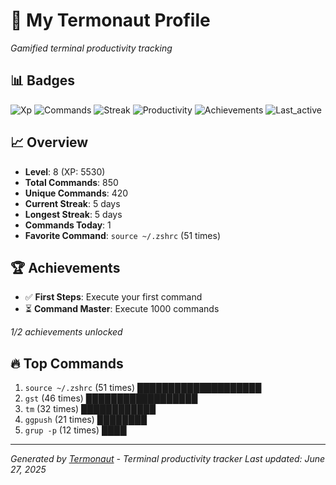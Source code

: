 # 🚀 My Termonaut Profile

*Gamified terminal productivity tracking*

## 📊 Badges

![Xp](https://img.shields.io/badge/XP-Level+8+%285530%2F8100%29-green?style=flat-square&logo=terminal&logoColor=white) ![Commands](https://img.shields.io/badge/Commands-850-green?style=flat-square&logo=terminal&logoColor=white) ![Streak](https://img.shields.io/badge/Streak-5+days-green?style=flat-square&logo=terminal&logoColor=white) ![Productivity](https://img.shields.io/badge/Productivity-80.0%25-green?style=flat-square&logo=terminal&logoColor=white) ![Achievements](https://img.shields.io/badge/Achievements-5%2F10-blue?style=flat-square&logo=terminal&logoColor=white) ![Last_active](https://img.shields.io/badge/Last+Active-2h+ago-green?style=flat-square&logo=terminal&logoColor=white) 

## 📈 Overview

- **Level**: 8 (XP: 5530)
- **Total Commands**: 850
- **Unique Commands**: 420
- **Current Streak**: 5 days
- **Longest Streak**: 5 days
- **Commands Today**: 1
- **Favorite Command**: `source ~/.zshrc` (51 times)

## 🏆 Achievements

- ✅ **First Steps**: Execute your first command
- ⏳ **Command Master**: Execute 1000 commands

*1/2 achievements unlocked*

## 🔥 Top Commands

1. `source ~/.zshrc` (51 times) ████████████████████
2. `gst` (46 times) ██████████████████
3. `tm` (32 times) ████████████
4. `ggpush` (21 times) ████████
5. `grup -p` (12 times) ████

---

*Generated by [Termonaut](https://github.com/oiahoon/termonaut) - Terminal productivity tracker*
*Last updated: June 27, 2025*
